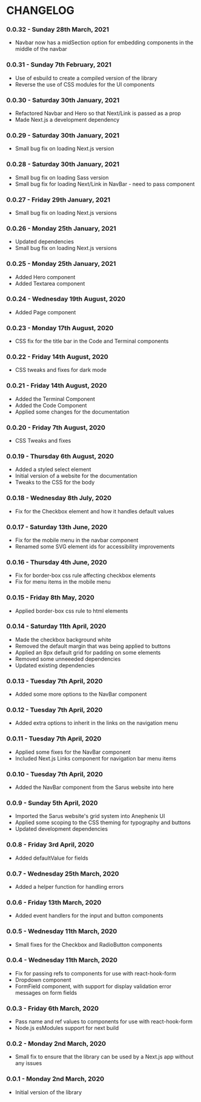 # CHANGELOG

### 0.0.32 - Sunday 28th March, 2021

-   Navbar now has a midSection option for embedding components in the middle of the navbar

### 0.0.31 - Sunday 7th February, 2021

-   Use of esbuild to create a compiled version of the library
-   Reverse the use of CSS modules for the UI components

### 0.0.30 - Saturday 30th January, 2021

-   Refactored Navbar and Hero so that Next/Link is passed as a prop
-   Made Next.js a development dependency

### 0.0.29 - Saturday 30th January, 2021

-   Small bug fix on loading Next.js version

### 0.0.28 - Saturday 30th January, 2021

-   Small bug fix on loading Sass version
-   Small bug fix for loading Next/Link in NavBar - need to pass component

### 0.0.27 - Friday 29th January, 2021

-   Small bug fix on loading Next.js versions

### 0.0.26 - Monday 25th January, 2021

-   Updated dependencies
-   Small bug fix on loading Next.js versions

### 0.0.25 - Monday 25th January, 2021

-   Added Hero component
-   Added Textarea component

### 0.0.24 - Wednesday 19th August, 2020

-   Added Page component

### 0.0.23 - Monday 17th August, 2020

-   CSS fix for the title bar in the Code and Terminal components

### 0.0.22 - Friday 14th August, 2020

-   CSS tweaks and fixes for dark mode

### 0.0.21 - Friday 14th August, 2020

-   Added the Terminal Component
-   Added the Code Component
-   Applied some changes for the documentation

### 0.0.20 - Friday 7th August, 2020

-   CSS Tweaks and fixes

### 0.0.19 - Thursday 6th August, 2020

-   Added a styled select element
-   Initial version of a website for the documentation
-   Tweaks to the CSS for the body

### 0.0.18 - Wednesday 8th July, 2020

-   Fix for the Checkbox element and how it handles default values

### 0.0.17 - Saturday 13th June, 2020

-   Fix for the mobile menu in the navbar component
-   Renamed some SVG element ids for accessibility improvements

### 0.0.16 - Thursday 4th June, 2020

-   Fix for border-box css rule affecting checkbox elements
-   Fix for menu items in the mobile menu

### 0.0.15 - Friday 8th May, 2020

-   Applied border-box css rule to html elements

### 0.0.14 - Saturday 11th April, 2020

-   Made the checkbox background white
-   Removed the default margin that was being applied to buttons
-   Applied an 8px default grid for padding on some elements
-   Removed some unneeeded dependencies
-   Updated existing dependencies

### 0.0.13 - Tuesday 7th April, 2020

-   Added some more options to the NavBar component

### 0.0.12 - Tuesday 7th April, 2020

-   Added extra options to inherit in the links on the navigation menu

### 0.0.11 - Tuesday 7th April, 2020

-   Applied some fixes for the NavBar component
-   Included Next.js Links component for navigation bar menu items

### 0.0.10 - Tuesday 7th April, 2020

-   Added the NavBar component from the Sarus website into here

### 0.0.9 - Sunday 5th April, 2020

-   Imported the Sarus website's grid system into Anephenix UI
-   Applied some scoping to the CSS theming for typography and buttons
-   Updated development dependencies

### 0.0.8 - Friday 3rd April, 2020

-   Added defaultValue for fields

### 0.0.7 - Wednesday 25th March, 2020

-   Added a helper function for handling errors

### 0.0.6 - Friday 13th March, 2020

-   Added event handlers for the input and button components

### 0.0.5 - Wednesday 11th March, 2020

-   Small fixes for the Checkbox and RadioButton components

### 0.0.4 - Wednesday 11th March, 2020

-   Fix for passing refs to components for use with react-hook-form
-   Dropdown component
-   FormField component, with support for display validation error messages on form fields

### 0.0.3 - Friday 6th March, 2020

-   Pass name and ref values to components for use with react-hook-form
-   Node.js esModules support for next build

### 0.0.2 - Monday 2nd March, 2020

-   Small fix to ensure that the library can be used by a Next.js app without any issues

### 0.0.1 - Monday 2nd March, 2020

-   Initial version of the library
